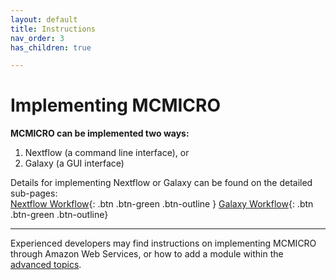 ```yaml
---
layout: default
title: Instructions
nav_order: 3
has_children: true

---
```


# Implementing MCMICRO

**MCMICRO can be implemented two ways:**  
1. Nextflow (a command line interface), or  
2. Galaxy (a GUI interface)

Details for implementing Nextflow or Galaxy can be found on the detailed sub-pages:  
[Nextflow Workflow](./nextflow/){: .btn .btn-green .btn-outline } [Galaxy Workflow](./galaxy/){: .btn .btn-green .btn-outline}

---

Experienced developers may find instructions on implementing MCMICRO through Amazon Web Services, or how to add a module within the [advanced topics](./advanced-topics/).






